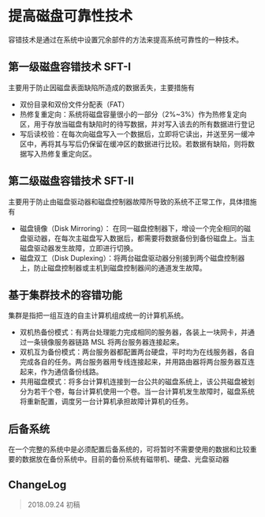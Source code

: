 # 提高磁盘可靠性技术

容错技术是通过在系统中设置冗余部件的方法来提高系统可靠性的一种技术。

## 第一级磁盘容错技术 SFT-I

主要用于防止因磁盘表面缺陷所造成的数据丢失，主要措施有

- 双份目录和双份文件分配表（FAT）
- 热修复重定向：系统将磁盘容量很小的一部分（2%~3%）作为热修复定向区，用于存放当磁盘有缺陷时的待写数据，并对写入该去的所有数据进行登记
- 写后读校验：在每次向磁盘写入一个数据后，立即将它读出，并送至另一缓冲区中，再将其与写后仍保留在缓冲区的数据进行比较。若数据有缺陷，则将数据写入热修复重定向区。

## 第二级磁盘容错技术 SFT-II

主要用于防止由磁盘驱动器和磁盘控制器故障所导致的系统不正常工作，具体措施有

- 磁盘镜像（Disk Mirroring）： 在同一磁盘控制器下，增设一个完全相同的磁盘驱动器，在每次主磁盘写入数据后，都需要将数据备份到备份磁盘上。当主磁盘驱动器发生故障，立即进行切换。
- 磁盘双工（Disk Duplexing）：将两台磁盘驱动器分别接到两个磁盘控制器上，防止磁盘控制器或主机到磁盘控制器间的通道发生故障。

## 基于集群技术的容错功能

集群是指把一组互连的自主计算机组成统一的计算机系统。

- 双机热备份模式：有两台处理能力完成相同的服务器，各装上一块网卡，并通过一条镜像服务器链路 MSL 将两台服务器连接起来。
- 双机互为备份模式：两台服务器都配置两台硬盘，平时均为在线服务器，各自完成各自的任务。两台服务器用专线连接起来，并用路由器将两台服务器互连起来，作为通信备份线路。
- 共用磁盘模式：将多台计算机连接到一台公共的磁盘系统上，该公共磁盘被划分为若干个卷，每台计算机使用一个卷。当一台计算机发生故障时，磁盘系统将重新配置，调度另一台计算机承担故障计算机的任务。

## 后备系统

在一个完整的系统中是必须配置后备系统的，可将暂时不需要使用的数据和比较重要的数据放在备份系统中。目前的备份系统有磁带机、硬盘、光盘驱动器

## ChangeLog

> 2018.09.24 初稿
